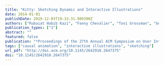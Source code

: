 ```yaml
---
title: "Kitty: Sketching Dynamic and Interactive Illustrations"
date: 2014-01-01
publishDate: 2019-12-03T19:32:31.989390Z
authors: ["Rubaiat Habib Kazi", "Fanny Chevalier", "Tovi Grossman", "George Fitzmaurice"]
publication_types: ["1"]
abstract: ""
featured: false
publication: "*Proceedings of the 27th Annual ACM Symposium on User Interface Software and Technology*"
tags: ["causal animation", "interactive illustrations", "sketching"]
url_pdf: "http://doi.acm.org/10.1145/2642918.2647375"
doi: "10.1145/2642918.2647375"
---
```


